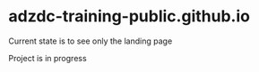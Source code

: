 # adzdc-training-public.github.io

Current state is to see only the landing page

Project is in progress
